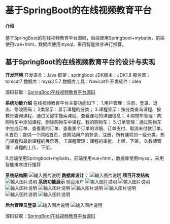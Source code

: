 # 基于SpringBoot的在线视频教育平台

#### 介绍
基于SpringBoot的在线视频教育平台源码，后端使用Springboot+mybatis，前端使用vue+html，数据库使用mysql，采用智能排序进行推荐。

## 基于SpringBoot的在线视频教育平台的设计与实现
**开发环境**
开发语言：Java
框架：springboot
JDK版本：JDK1.8
服务器：tomcat7
数据库：mysql 5.7
数据库工具：Navicat11
开发软件：idea

源码获取：[SpringBoot在线视频教育平台源码](https://gitee.com/ss-i-gg/Online-video-education-platform-based-on-SpringBoot/raw/master/%E5%9C%A8%E7%BA%BF%E8%A7%86%E9%A2%91%E6%95%99%E8%82%B2%E5%B9%B3%E5%8F%B0%E6%BA%90%E7%A0%81.zip)


**系统功能介绍**
在线视频教育平台主要功能如下：
1.用户管理：注册、登录、退出、修改密码；
2类显示：显示课程的分类；
3.课程显示：按分类查询课程、按教师查询课程、通过关键字搜索课程、查看课程的详细信息；
4.购物车管理：向购物车中添加课程、删除购物车中课程、我的购物车；
5.订单管理：通过购物车中生成订单、查看我的订单、查看某个订单的详细、订单支付、取消未付款订单。
6.首页：提供一个网站首页，该网站用户的登录，注册，所有课程的一级分类，热门课程和最新课程的展示等。
7.课程管理：课程的审批、上架、下架。
8.教师管理：课程的上传、下架。

9.后端使用Springboot+mybatis，前端使用vue+html，数据库使用mysql，采用智能排序进行推荐

**系统结构图**
![输入图片说明](image.png)
**数据库设计：**
![输入图片说明](%E6%95%B0%E6%8D%AE%E5%BA%93.png)
**项目开发结构**
![输入图片说明](%E9%A1%B9%E7%9B%AE%E7%BB%93%E6%9E%84.png)
**系统功能展示**
前台用户
![输入图片说明](01%E9%A6%96%E9%A1%B5.png)
![输入图片说明](02%E8%AF%BE%E7%A8%8B%E4%BF%A1%E6%81%AF.png)
![输入图片说明](09%E8%AF%BE%E7%A8%8B%E8%AF%A6%E6%83%85.png)
![输入图片说明](03%E4%B8%AA%E4%BA%BA%E4%B8%AD%E5%BF%83.png)
![输入图片说明](04%E8%B4%AD%E7%89%A9%E8%BD%A6.png)
![输入图片说明](05%E5%9C%A8%E7%BA%BF%E5%AE%A2%E6%9C%8D.png)
![输入图片说明](07%E5%85%85%E5%80%BC.png)
![输入图片说明](08%E6%88%91%E7%9A%84%E8%AE%A2%E5%8D%95.png)

**后台管理员登录**
![输入图片说明](11%E7%AE%A1%E7%90%86%E7%B3%BB%E7%BB%9F%E7%99%BB%E9%99%86.png)
![输入图片说明](10%E5%90%8E%E5%8F%B0%E7%AE%A1%E7%90%86%E5%91%98%E7%AE%A1%E7%90%86.png)


源码获取：[SpringBoot在线视频教育平台源码](https://gitee.com/ss-i-gg/Online-video-education-platform-based-on-SpringBoot/raw/master/%E5%9C%A8%E7%BA%BF%E8%A7%86%E9%A2%91%E6%95%99%E8%82%B2%E5%B9%B3%E5%8F%B0%E6%BA%90%E7%A0%81.zip)
